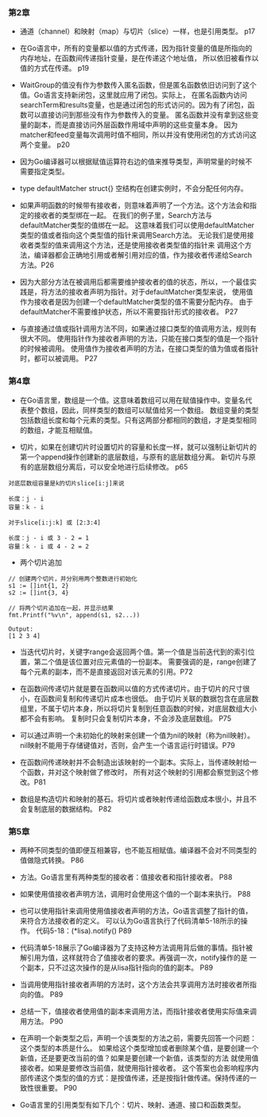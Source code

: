 ### 第2章

- 通道（channel）和映射（map）与切片（slice）一样，也是引用类型。  p17

- 在Go语言中，所有的变量都以值的方式传递，因为指针变量的值是所指向的内存地址，在函数间传递指针变量，是在传递这个地址值，
所以依旧被看作以值的方式在传递。 p19

- WaitGroup的值没有作为参数传入匿名函数，但是匿名函数依旧访问到了这个值。Go语言支持新闭包，这里就应用了闭包。实际上，
在匿名函数内访问searchTerm和results变量，也是通过闭包的形式访问的。因为有了闭包，函数可以直接访问到那些没有作为参数传入的变量。
匿名函数并没有拿到这些变量的副本，而是直接访问外层函数作用域中声明的这些变量本身。
因为matcher和feed变量每次调用时值不相同，所以并没有使用闭包的方式访问这两个变量。 p20

- 因为Go编译器可以根据赋值运算符右边的值来推导类型，声明常量的时候不需要指定类型。

- type defaultMatcher struct{}  空结构在创建实例时，不会分配任何内存。

- 如果声明函数的时候带有接收者，则意味着声明了一个方法。这个方法会和指定的接收者的类型绑在一起。
在我们的例子里，Search方法与defaultMatcher类型的值绑在一起。
这意味着我们可以使用defaultMatcher类型的值或者指向这个类型值的指针来调用Search方法。
无论我们是使用接收者类型的值来调用这个方法，还是使用接收者类型值的指针来
调用这个方法，编译器都会正确地引用或者解引用对应的值，作为接收者传递给Search方法。P26

- 因为大部分方法在被调用后都需要维护接收者的值的状态，所以，一个最佳实践是，将方法的接收者声明为指针。对于defaultMatcher类型来说，
使用值作为接收者是因为创建一个defaultMatcher类型的值不需要分配内存。
由于defaultMatcher不需要维护状态，所以不需要指针形式的接收者。 P27

- 与直接通过值或指针调用方法不同，如果通过接口类型的值调用方法，规则有很大不同。
使用指针作为接收者声明的方法，只能在接口类型的值是一个指针的时候被调用。
使用值作为接收者声明的方法，在接口类型的值为值或者指针时，都可以被调用。 P27

### 第4章

- 在Go语言里，数组是一个值。这意味着数组可以用在赋值操作中。变量名代表整个数组，因此，同样类型的数组可以赋值给另一个数组。
数组变量的类型包括数组长度和每个元素的类型。只有这两部分都相同的数组，才是类型相同的数组，才能互相赋值。

- 切片，如果在创建切片时设置切片的容量和长度一样，就可以强制让新切片的第一个append操作创建新的底层数组，与原有的底层数组分离。
新切片与原有的底层数组分离后，可以安全地进行后续修改。 p65
```
对底层数组容量是k的切片slice[i:j]来说

长度：j - i
容量：k - i
```

```
对于slice[i:j:k] 或 [2:3:4]

长度：j - i 或 3 - 2 = 1
容量：k - i 或 4 - 2 = 2
```

- 两个切片追加

```
// 创建两个切片，并分别用两个整数进行初始化
s1 := []int{1, 2}
s2 := []int{3, 4}

// 将两个切片追加在一起，并显示结果
fmt.Printf("%v\n", append(s1, s2...))

Output:
[1 2 3 4]
```

- 当迭代切片时，关键字range会返回两个值。第一个值是当前迭代到的索引位置，第二个值是该位置对应元素值的一份副本。
需要强调的是，range创建了每个元素的副本，而不是直接返回对该元素的引用。P72

- 在函数间传递切片就是要在函数间以值的方式传递切片。由于切片的尺寸很小，在函数间复制和传递切片成本也很低。
由于切片关联的数据包含在底层数组里，不属于切片本身，所以将切片复制到任意函数的时候，对底层数组大小都不会有影响。
复制时只会复制切片本身，不会涉及底层数组。 P75

- 可以通过声明一个未初始化的映射来创建一个值为nil的映射（称为nil映射）。nil映射不能用于存储键值对，否则，会产生一个语言运行时错误。P79

- 在函数间传递映射并不会制造出该映射的一个副本。实际上，当传递映射给一个函数，并对这个映射做了修改时，
所有对这个映射的引用都会察觉到这个修改。P81

- 数组是构造切片和映射的基石。将切片或者映射传递给函数成本很小，并且不会复制底层的数据结构。 P82

### 第5章

- 两种不同类型的值即便互相兼容，也不能互相赋值。编译器不会对不同类型的值做隐式转换。 P86

- 方法。Go语言里有两种类型的接收者：值接收者和指针接收者。 P88

- 如果使用值接收者声明方法，调用时会使用这个值的一个副本来执行。 P88

- 也可以使用指针来调用使用值接收者声明的方法，Go语言调整了指针的值，来符合方法接收者的定义。
可以认为Go语言执行了代码清单5-18所示的操作。
代码5-18：(*lisa).notify()     P89

- 代码清单5-18展示了Go编译器为了支持这种方法调用背后做的事情。指针被解引用为值，这样就符合了值接收者的要求。再强调一次，notify操作的是
一个副本，只不过这次操作的是从lisa指针指向的值的副本。    P89

- 当调用使用指针接收者声明的方法时，这个方法会共享调用方法时接收者所指向的值。 P89

- 总结一下，值接收者使用值的副本来调用方法，而指针接收者使用实际值来调用方法。 P90

- 在声明一个新类型之后，声明一个该类型的方法之前，需要先回答一个问题：这个类型的本质是什么。
如果给这个类型增加或者删除某个值，是要创建一个新值，还是要更改当前的值？如果是要创建一个新值，该类型的方法
就使用值接收者。如果是要修改当前值，就使用指针接收者。
这个答案也会影响程序内部传递这个类型的值的方式：是按值传递，还是按指针做传递。保持传递的一致性很重要。   P90
 
- Go语言里的引用类型有如下几个：切片、映射、通道、接口和函数类型。